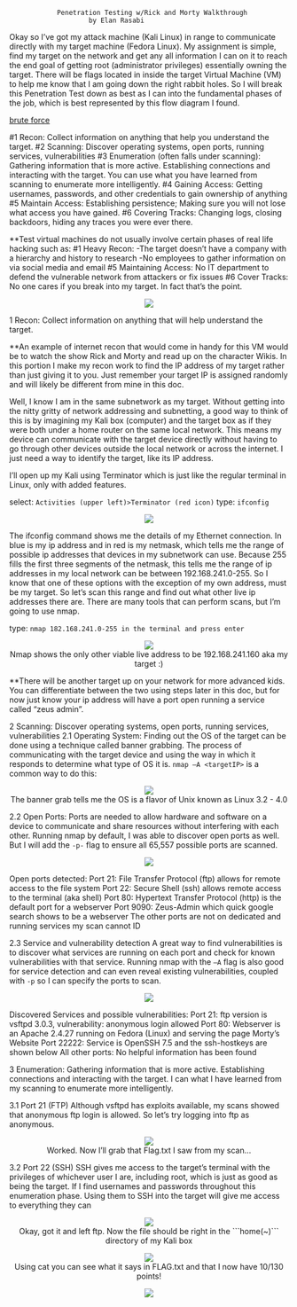 
				Penetration Testing w/Rick and Morty Walkthrough
						by Elan Rasabi

Okay so I’ve got my attack machine (Kali Linux) in range to communicate directly with my target machine (Fedora Linux). My assignment is simple, find my target on the network and get any all information I can on it to reach the end goal of getting root (administrator privileges) essentially owning the target. There will be flags located in inside the target Virtual Machine (VM) to help me know that I am going down the right rabbit holes. So I will break this Penetration Test down as best as I can into the fundamental phases of the job, which is best represented by this flow diagram I found.

[brute force](http://hmarco.org/data/Preventing_brute_force_attacks_against_stack_canary_protection_on_networking_servers.pdf)

#1 Recon: 		Collect information on anything that help you understand the target.
#2 Scanning: 		Discover operating systems, open ports, running services, vulnerabilities
#3 Enumeration (often falls under scanning):  	
Gathering information that is more active. Establishing connections and interacting with the target. You can use what you have learned from scanning to enumerate more intelligently.
#4 Gaining Access: 	Getting usernames, passwords, and other credentials to gain ownership of anything
#5 Maintain Access:	Establishing persistence; Making sure you will not lose what access you have gained.
#6 Covering Tracks: 	Changing logs, closing backdoors, hiding any traces you were ever there.

**Test virtual machines do not usually involve certain phases of real life hacking such as:
#1 Heavy Recon: 
-The target doesn’t have a company with a hierarchy and history to research
-No employees to gather information on via social media and email
       	#5 Maintaining Access: No IT department to defend the vulnerable network from attackers or fix issues
	#6 Cover Tracks: 	No one cares if you break into my target. In fact that’s the point.

<p align="center">
<img src="https://user-images.githubusercontent.com/15791354/38782081-517d3d9e-40bc-11e8-9961-91d0c9d7f757.jpg"></p>

1 Recon: 	Collect information on anything that will help understand the target. 

**An example of internet recon that would come in handy for this VM would be to watch the show Rick and Morty and read up on the character Wikis. In this portion I make my recon work to find the IP address of my target rather than just giving it to you. Just remember your target IP is assigned randomly and will likely be different from mine in this doc.

Well, I know I am in the same subnetwork as my target. Without getting into the nitty gritty of network addressing and subnetting, a good way to think of this is by imagining my Kali box (computer) and the target box as if they were both under a home router on the same local network. This means my device can communicate with the target device directly without having to go through other devices outside the local network or across the internet. I just need a way to identify the target, like its IP address. 

I’ll open up my Kali using Terminator which is just like the regular terminal in Linux, only with added features.

select:  ```Activities (upper left)>Terminator (red icon)``` 
type: ```ifconfig```

<p align="center">
<img src="https://user-images.githubusercontent.com/15791354/38782084-5ad7ca08-40bc-11e8-8e3c-d7c43223fe4e.jpg"></p>

The ifconfig command shows me the details of my Ethernet connection. In blue is my ip address and in red is my netmask, which tells me the range of possible ip addresses that devices in my subnetwork can use. Because 255 fills the first three segments of the netmask, this tells me the range of ip addresses in my local network can be between 192.168.241.0-255. So I know that one of these options with the exception of my own address, must be my target. So let’s scan this range and find out what other live ip addresses there are. There are many tools that can perform scans, but I’m going to use nmap.

type: ```nmap 182.168.241.0-255 in the terminal and press enter```

<p align="center">
<img src="https://user-images.githubusercontent.com/15791354/38782085-5ae660e0-40bc-11e8-87c6-82a561636a4f.png">
<br>Nmap shows the only other viable live address to be 192.168.241.160 aka my target :)
</p>

**There will be another target up on your network for more advanced kids. You can differentiate between the two using steps later in this doc, but for now just know your ip address will have a port open running a service called “zeus admin”.

2 Scanning: 		Discover operating systems, open ports, running services, vulnerabilities 
2.1 Operating System:
Finding out the OS of the target can be done using a technique called banner grabbing. The process of communicating with the target device and using the way in which it responds to determine what type of OS it is. ```nmap –A <targetIP>``` is a common way to do this:

<p align="center">
<img src="https://user-images.githubusercontent.com/15791354/38782086-5af7ba5c-40bc-11e8-855c-d82a00bd4c16.jpg">
<br>The banner grab tells me the OS is a flavor of Unix known as Linux 3.2 - 4.0
</p>

2.2 Open Ports:
Ports are needed to allow hardware and software on a device to communicate and share resources without interfering with each other. Running nmap by default, I was able to discover open ports as well. But I will add the ```-p-``` flag to ensure all 65,557 possible ports are scanned.

<p align="center">
<img src="https://user-images.githubusercontent.com/15791354/38782087-5b072d66-40bc-11e8-9e94-7e179235637c.jpg">
</p>
Open ports detected:
	Port 21: File Transfer Protocol (ftp) allows for remote access to the file system 
	Port 22: Secure Shell (ssh) allows remote access to the terminal (aka shell)
             Port 80: Hypertext Transfer Protocol (http) is the default port for a webserver
             Port 9090: Zeus-Admin which quick google search shows to be a webserver
             The other ports are not on dedicated and running services my scan cannot ID 

2.3 Service and vulnerability detection 
A great way to find vulnerabilities is to discover what services are running on each port and check for known vulnerabilities with that service. Running nmap with the ```–A``` flag is also good for service detection and can even reveal existing vulnerabilities, coupled with ```-p``` so I can specify the ports to scan.

<p align="center">
<img src="https://user-images.githubusercontent.com/15791354/38782088-5b1eb86e-40bc-11e8-9fa0-550b36726786.jpg"></p>
Discovered Services and possible vulnerabilities:
Port 21: ftp version is vsftpd 3.0.3, vulnerability: anonymous login allowed
             Port 80: Webserver is an Apache 2.4.27 running on Fedora (Linux) and serving the page Morty’s Website 
             Port 22222: Service is OpenSSH 7.5 and the ssh-hostkeys are shown below
	All other ports: No helpful information has been found 

3 Enumeration:  	Gathering information that is more active. Establishing connections and interacting with the target. I can what I have learned from my scanning to enumerate more intelligently.

3.1 Port 21 (FTP)
Although vsftpd has exploits available, my scans showed that anonymous ftp login is allowed. So let’s try logging into ftp as anonymous. 

<p align="center">
<img src="https://user-images.githubusercontent.com/15791354/38782089-5b2c772e-40bc-11e8-96e6-d0886c032ae3.jpg">
<br>Worked. Now I’ll grab that Flag.txt I saw from my scan…</p>

3.2 Port 22 (SSH)
SSH gives me access to the target’s terminal with the privileges of whichever user I are, including root, which is just as good as being the target. If I find usernames and passwords throughout this enumeration phase. Using them to SSH into the target will give me access to everything they can

<p align="center">
<img src="https://user-images.githubusercontent.com/15791354/38782090-5b3a7022-40bc-11e8-84cb-63d6413d11bf.jpg">
<br>Okay, got it and left ftp. Now the file should be right in the ```home(~)``` directory of my Kali box</p>

<p align="center">
<img src="https://user-images.githubusercontent.com/15791354/38782091-5b498044-40bc-11e8-8648-ae62c33ecf22.jpg">
<br>Using cat you can see what it says in FLAG.txt and that I now have 10/130 points!</p>

<p align="center">
<img src="https://user-images.githubusercontent.com/15791354/38782092-5b5808ee-40bc-11e8-88e5-9d3358bee5fa.jpg"></p>

